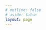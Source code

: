 ```yaml
---
# outline: false
# aside: false
layout: page
---
```


<script setup>
import {
  VPTeamPage,
  VPTeamPageTitle,
  VPTeamMembers,
  VPTeamPageSection
} from 'vitepress/theme'

const members = [
  {
    avatar: 'https://cdn.jsdelivr.net/gh/Dantezhenniubi/image-repo@master/DtZNB.jpg',
    name: 'DtZNB',
    title: '创作者',
    links: [
      { icon: 'github', link: 'https://github.com/Dantezhenniubi' },
      { icon: {
          svg: '<svg t="1746271485235" class="icon" viewBox="0 0 1024 1024" version="1.1" xmlns="http://www.w3.org/2000/svg" p-id="3483" width="200" height="200"><path d="M387.5 241.7l-74.9-72.6s-11.7-14.4 8.1-30.7c19.9-16.2 20.9-9 27.6-4.5 6.7 4.5 111.4 107.8 111.4 107.8h-72.2z m248.8 2.7l74.9-72.6s11.7-14.4-8.1-30.7c-19.8-16.2-20.9-9-27.6-4.5-6.7 4.5-111.4 107.8-111.4 107.8h72.2z" fill="#FB759C" p-id="3484"></path><path d="M917.4 378.8c-2.7-113.7-101.5-135.3-101.5-135.3s-506.2-4.1-611.8 0c-105.6 29.8-97.5 135.3-97.5 135.3s1.4 226-0.1 340.4c11.4 114.4 99.6 132.6 99.6 132.6s35.2 0.7 60.9 0.7c2.7 7.4 4.7 43.3 44.7 43.3 39.9 0 44.7-43.3 44.7-43.3s292.4-1.4 316.7-1.4c1.4 12.2 7.4 45.3 47.4 44.7 39.9-0.7 42.6-47.4 42.6-47.4s13.5-1.4 54.1 0c94.7-17.6 100.2-128.6 100.2-128.6s-1.3-227.3 0-341z m-81.5 361.9c0 17.9-14.2 32.5-31.7 32.5H227.9c-17.5 0-31.7-14.5-31.7-32.5V359c0-17.9 14.2-32.5 31.7-32.5h576.3c17.5 0 31.7 14.5 31.7 32.5v381.7z" fill="#FB759C" p-id="3485"></path><path d="M256.9 466.8l169.2-32.5 12.8 63.6-167.8 32.5z m526.5 0l-169.2-32.5-12.9 63.6 167.9 32.5zM438.9 624.5s37.2 67 78.5-21.7c39.9 86.6 83.9 23 83.9 23l25 16.3s-46.7 75.1-108.3 18.3c-52.1 56.8-106.9-18.1-106.9-18.1l27.8-17.8z" fill="#FB759C" p-id="3486"></path></svg>',
        },
        link: "https://space.bilibili.com/16735280", }
    ]
  }
  // 如需添加更多成员，请在此处添加，每个成员之间用逗号分隔
]

const partners = [
  {
    avatar: 'https://cdn.jsdelivr.net/gh/Dantezhenniubi/image-repo@master/%E5%A4%8F%E5%A8%9C.jpg',
    name: '夏娜',
    title: '炎发灼眼的杀手',
  },
  {
    avatar: 'https://cdn.jsdelivr.net/gh/Dantezhenniubi/image-repo@master/%E8%89%BE%E4%B8%BD%E5%A6%AE.jpg',
    name: '艾丽妮',
    title: '伊比利亚审判官',
  },
  {
    avatar: 'https://cdn.jsdelivr.net/gh/Dantezhenniubi/image-repo@master/%E6%A4%8E%E5%90%8D%E7%9C%9F%E7%99%BD.jpg',
    name: '椎名真白',
    title: '樱花庄天才绘画少女',
  },
  {
    avatar: 'https://cdn.jsdelivr.net/gh/Dantezhenniubi/image-repo@master/%E5%AE%B5%E5%AE%AB.jpg',
    name: '宵宫',
    title: '长野原烟花店老板',
  },
  {
    avatar: 'https://cdn.jsdelivr.net/gh/Dantezhenniubi/image-repo@master/%E5%85%AB%E5%A5%88%E8%A7%81%E6%9D%8F%E8%8F%9C.jpg',
    name: '八奈见杏菜',
    title: '4K败犬女主',
  },
  {
    avatar: 'https://cdn.jsdelivr.net/gh/Dantezhenniubi/image-repo@master/%E6%B4%9B%E5%8F%AF%E5%8F%AF.jpg',
    name: '洛可可',
    title: '愚人剧团大副',
  },
  {
    avatar: 'https://cdn.jsdelivr.net/gh/Dantezhenniubi/image-repo@master/%E5%AE%89%E6%AF%94%C2%B7%E5%BE%B7%E7%8E%9B%E6%8B%89.jpg',
    name: '安比·德玛拉',
    title: '白银小队队长',
  },
  {
    avatar: 'https://cdn.jsdelivr.net/gh/Dantezhenniubi/image-repo@master/%E9%93%B6%E7%8B%BC.jpg',
    name: '银狼',
    title: '星核猎手天才黑客少女',
  },
  {
    avatar: 'https://cdn.jsdelivr.net/gh/Dantezhenniubi/image-repo@master/%E5%96%9C%E5%A4%9A%E9%83%81%E4%BB%A3.jpg',
    name: '喜多郁代',
    title: '结束乐队主唱',
  },
  {
    avatar: 'https://cdn.jsdelivr.net/gh/Dantezhenniubi/image-repo@master/%E7%8F%82%E8%8E%B1%E5%A1%94%C2%B7%E8%8E%AB%E5%A1%94%E9%87%8C.jpg',
    name: '珂莱塔·莫塔里',
    title: '莫塔里家族二小姐',
  },
  {
    avatar: 'https://cdn.jsdelivr.net/gh/Dantezhenniubi/image-repo@master/%E6%A4%BF.jpg',
    name: '椿',
    title: '黑海岸执花',
  },
  {
    avatar: 'https://cdn.jsdelivr.net/gh/Dantezhenniubi/image-repo@master/%E5%A4%8F%E7%9B%AE%E8%93%9D.jpg',
    name: '夏目蓝',
    title: '夏目家长女',
  },
  {
    avatar: 'https://cdn.jsdelivr.net/gh/Dantezhenniubi/image-repo@master/%E7%BB%93%E5%9F%8E%E5%B8%8C%E4%BA%9A.jpg',
    name: '结城希亚',
    title: '芭菲女王',
  },
  {
    avatar: 'https://cdn.jsdelivr.net/gh/Dantezhenniubi/image-repo@master/%E4%B8%9B%E9%9B%A8.jpg',
    name: '丛雨',
    title: '丛雨丸的管理者',
  },
  {
    avatar: 'https://cdn.jsdelivr.net/gh/Dantezhenniubi/image-repo@master/%E5%90%9B%E5%8E%9F%E7%BB%93%E7%88%B1.jpg',
    name: '君原结爱',
    title: '洋馆中独自生活的少女',
  },
  {
    avatar: 'https://cdn.jsdelivr.net/gh/Dantezhenniubi/image-repo@master/%E8%93%BC%E7%A7%91%E4%BC%8A%E8%88%9E.jpg',
    name: '蓼科伊舞',
    title: '蓼科·M（麦克布莱德）·伊舞瓦莉（Tateshina McBride Euvely）警察厅长官的女儿',
  }
]
// 在GitHub Pages上显示图片需要使用完整路径，包含仓库名称作为基础路径
</script>

<VPTeamPage>
  <VPTeamPageTitle>
    <template #title>
      感到迷茫时，就先迈出第一步吧！
    </template>
    <template #lead>
      试用一下团队页功能
    </template>
  </VPTeamPageTitle>
  <VPTeamMembers :members="members" />

  <VPTeamPageSection>
    <template #title>Partners</template>
    <template #lead>...</template>
    <template #members>
      <VPTeamMembers size="small" :members="partners" />
    </template>
  </VPTeamPageSection>
</VPTeamPage>
